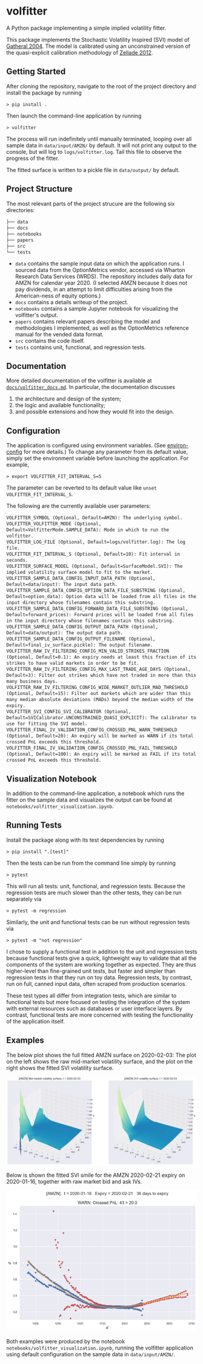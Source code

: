 # volfitter
A Python package implementing a simple implied volatility fitter.

This package implements the Stochastic Volatility Inspired (SVI) model of 
[Gatheral 2004](papers/gatheral2004.pdf). The model is calibrated using an unconstrained
version of the quasi-explicit calibration methodology of 
[Zeliade 2012](papers/zeliade2012.pdf).

## Getting Started

After cloning the repository, navigate to the root of the project directory and install
the package by running

```shell
> pip install .
```

Then launch the command-line application by running

```shell
> volfitter
```

The process will run indefinitely until manually terminated, looping over all sample
data in `data/input/AMZN/` by default. It will not print any output to the console, but will log
to `logs/volfitter.log`. Tail this file to observe the progress of the fitter.

The fitted surface is written to a pickle file in `data/output/` by default.

## Project Structure

The most relevant parts of the project strucure are the following six directories:

```
├── data
├── docs
├── notebooks
├── papers
├── src
└── tests
```

- `data` contains the sample input data on which the application runs. I sourced data from the OptionMetrics vendor, accessed via Wharton Research Data Services (WRDS). The repository includes daily data for AMZN for calendar year 2020. (I selected AMZN because it does not pay dividends, in an attempt to limit difficulties arising from the American-ness of equity options.)
- `docs` contains a details writeup of the project.
- `notebooks` contains a sample Jupyter notebook for visualizing the volfitter's output.
- `papers` contains relevant papers describing the model and methodologies I implemented, as well as the OptionMetrics reference manual for the vended data format.
- `src` contains the code itself.
- `tests` contains unit, functional, and regression tests.

## Documentation

More detailed documentation of the volfitter is available at [`docs/volfitter_docs.md`](docs/volfitter_docs.md).
In particular, the documentation discusses

1. the architecture and design of the system;
2. the logic and available functionality;
3. and possible extensions and how they would fit into the design.

## Configuration

The application is configured using environment variables. (See 
[environ-config](https://environ-config.readthedocs.io/en/stable/index.html) for more
details.) To change any parameter from its default value, simply set the environment
variable before launching the application. For example,

```shell
> export VOLFITTER_FIT_INTERVAL_S=5
```

The parameter can be reverted to its default value like `unset VOLFITTER_FIT_INTERVAL_S`.

The following are the currently available user parameters:

```
VOLFITTER_SYMBOL (Optional, Default=AMZN): The underlying symbol.
VOLFITTER_VOLFITTER_MODE (Optional, Default=VolfitterMode.SAMPLE_DATA): Mode in which to run the volfitter.
VOLFITTER_LOG_FILE (Optional, Default=logs/volfitter.log): The log file.
VOLFITTER_FIT_INTERVAL_S (Optional, Default=10): Fit interval in seconds.
VOLFITTER_SURFACE_MODEL (Optional, Default=SurfaceModel.SVI): The implied volatility surface model to fit to the market.
VOLFITTER_SAMPLE_DATA_CONFIG_INPUT_DATA_PATH (Optional, Default=data/input): The input data path.
VOLFITTER_SAMPLE_DATA_CONFIG_OPTION_DATA_FILE_SUBSTRING (Optional, Default=option_data): Option data will be loaded from all files in the input directory whose filenames contain this substring.
VOLFITTER_SAMPLE_DATA_CONFIG_FORWARD_DATA_FILE_SUBSTRING (Optional, Default=forward_prices): Forward prices will be loaded from all files in the input directory whose filenames contain this substring.
VOLFITTER_SAMPLE_DATA_CONFIG_OUTPUT_DATA_PATH (Optional, Default=data/output): The output data path.
VOLFITTER_SAMPLE_DATA_CONFIG_OUTPUT_FILENAME (Optional, Default=final_iv_surface.pickle): The output filename.
VOLFITTER_RAW_IV_FILTERING_CONFIG_MIN_VALID_STRIKES_FRACTION (Optional, Default=0.1): An expiry needs at least this fraction of its strikes to have valid markets in order to be fit.
VOLFITTER_RAW_IV_FILTERING_CONFIG_MAX_LAST_TRADE_AGE_DAYS (Optional, Default=3): Filter out strikes which have not traded in more than this many business days.
VOLFITTER_RAW_IV_FILTERING_CONFIG_WIDE_MARKET_OUTLIER_MAD_THRESHOLD (Optional, Default=15): Filter out markets which are wider than this many median absolute deviations (MADs) beyond the median width of the expiry.
VOLFITTER_SVI_CONFIG_SVI_CALIBRATOR (Optional, Default=SVICalibrator.UNCONSTRAINED_QUASI_EXPLICIT): The calibrator to use for fitting the SVI model.
VOLFITTER_FINAL_IV_VALIDATION_CONFIG_CROSSED_PNL_WARN_THRESHOLD (Optional, Default=20): An expiry will be marked as WARN if its total crossed PnL exceeds this threshold.
VOLFITTER_FINAL_IV_VALIDATION_CONFIG_CROSSED_PNL_FAIL_THRESHOLD (Optional, Default=100): An expiry will be marked as FAIL if its total crossed PnL exceeds this threshold.
```

## Visualization Notebook

In addition to the command-line application, a notebook which runs the fitter on the
sample data and visualizes the output can be found at 
`notebooks/volfitter_visualization.ipynb`.

## Running Tests

Install the package along with its test dependencies by running

```shell
> pip install ".[test]"
```

Then the tests can be run from the command line simply by running

```shell
> pytest
```

This will run all tests: unit, functional, and regression tests. Because the regression
tests are much slower than the other tests, they can be run separately via

```shell
> pytest -m regression
```

Similarly, the unit and functional tests can be run without regression tests via

```shell
> pytest -m "not regression"
```

I chose to supply a functional test in addition to the unit and regression tests because
functional tests give a quick, lightweight way to validate that all the components of the
system are working together as expected. They are thus higher-level than fine-grained unit tests,
but faster and simpler than regression tests in that they run on toy data. Regression
tests, by contrast, run on full, canned input data, often scraped from production scenarios.

These test types all differ from integration tests, which are similar to functional tests
but more focused on testing the integration of the system with external resources such as
databases or user interface layers. By contrast, functional tests are more concerned with
testing the functionality of the application itself.

## Examples

The below plot shows the full fitted AMZN surface on 2020-02-03: The plot on the left shows
the raw mid-market volatility surface, and the plot on the right shows the fitted SVI volatility
surface.

![amzn_surface](img/amzn_surface.png)

Below is shown the fitted SVI smile for the AMZN 2020-02-21 expiry on 2020-01-16, together
with raw market bid and ask IVs.

![amzn_curve](img/amzn_curve.png)

Both examples were produced by the notebook `notebooks/volfitter_visualization.ipynb`,
running the volfitter application using default configuration on the sample data in `data/input/AMZN/`.
